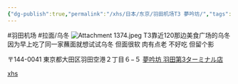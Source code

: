 ```yaml
---
{"dg-publish":true,"permalink":"/xhs/日本/东京/羽田机场T3 夢吟坊/","tags":["rednote","东京"],"created":"2024-09-18","updated":"2025-04-13T21:34:16.476+08:00"}
---
```


 #羽田机场 #拉面/乌冬
![Attachment 1374.jpeg](/img/user/xhs/%E6%97%A5%E6%9C%AC/%E4%B8%9C%E4%BA%AC/photo-%E4%B8%9C%E4%BA%AC/Attachment%201374.jpeg)
T3靠近120那边美食广场的乌冬
因为早上吃了同一家蘸面就想试试乌冬 但面很软 肉有点老 不好吃 但留个影

〒144-0041 東京都大田区羽田空港２丁目６−５
[夢吟坊 羽田第3ターミナル店](https://www.google.co.jp/maps/place/%E5%A4%A2%E5%90%9F%E5%9D%8A+%E7%BE%BD%E7%94%B0%E7%AC%AC3%E3%82%BF%E3%83%BC%E3%83%9F%E3%83%8A%E3%83%AB%E5%BA%97/@35.5475042,139.7655132,17z/data=!3m2!4b1!5s0x601861543aa7b83b:0x7addbaedee00311!4m6!3m5!1s0x601861572f94a3f5:0x5ef00b41f4e6ec3f!8m2!3d35.5475042!4d139.7680881!16s%2Fg%2F11b621012l?hl=ja&entry=ttu&g_ep=EgoyMDI1MDMxNy4wIKXMDSoJLDEwMjExNjQwSAFQAw%3D%3D)


[xhs](https://www.xiaohongshu.com/explore/66f052b1000000002603cc13?xsec_token=ABqW31iXGaeLgX03LCtKxC-iIwPnRwDKAncz99Pq5ISk8=&xsec_source=pc_user)